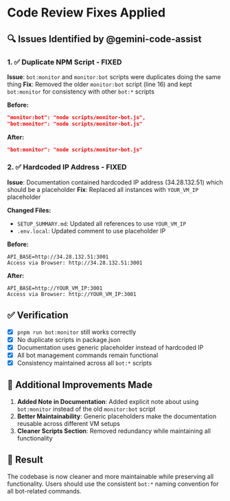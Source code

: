 # Code Review Fixes Applied

## 🔍 Issues Identified by @gemini-code-assist

### 1. ✅ **Duplicate NPM Script** - FIXED
**Issue**: `bot:monitor` and `monitor:bot` scripts were duplicates doing the same thing
**Fix**: Removed the older `monitor:bot` script (line 16) and kept `bot:monitor` for consistency with other `bot:*` scripts

**Before:**
```json
"monitor:bot": "node scripts/monitor-bot.js",
"bot:monitor": "node scripts/monitor-bot.js"
```

**After:**
```json
"bot:monitor": "node scripts/monitor-bot.js"
```

### 2. ✅ **Hardcoded IP Address** - FIXED
**Issue**: Documentation contained hardcoded IP address (34.28.132.51) which should be a placeholder
**Fix**: Replaced all instances with `YOUR_VM_IP` placeholder

**Changed Files:**
- `SETUP_SUMMARY.md`: Updated all references to use `YOUR_VM_IP`
- `.env.local`: Updated comment to use placeholder IP

**Before:**
```
API_BASE=http://34.28.132.51:3001
Access via Browser: http://34.28.132.51:3001
```

**After:**
```
API_BASE=http://YOUR_VM_IP:3001
Access via Browser: http://YOUR_VM_IP:3001
```

## ✅ **Verification**

- [x] `pnpm run bot:monitor` still works correctly
- [x] No duplicate scripts in package.json
- [x] Documentation uses generic placeholder instead of hardcoded IP
- [x] All bot management commands remain functional
- [x] Consistency maintained across all `bot:*` scripts

## 📝 **Additional Improvements Made**

1. **Added Note in Documentation**: Added explicit note about using `bot:monitor` instead of the old `monitor:bot` script
2. **Better Maintainability**: Generic placeholders make the documentation reusable across different VM setups
3. **Cleaner Scripts Section**: Removed redundancy while maintaining all functionality

## 🎯 **Result**

The codebase is now cleaner and more maintainable while preserving all functionality. Users should use the consistent `bot:*` naming convention for all bot-related commands.